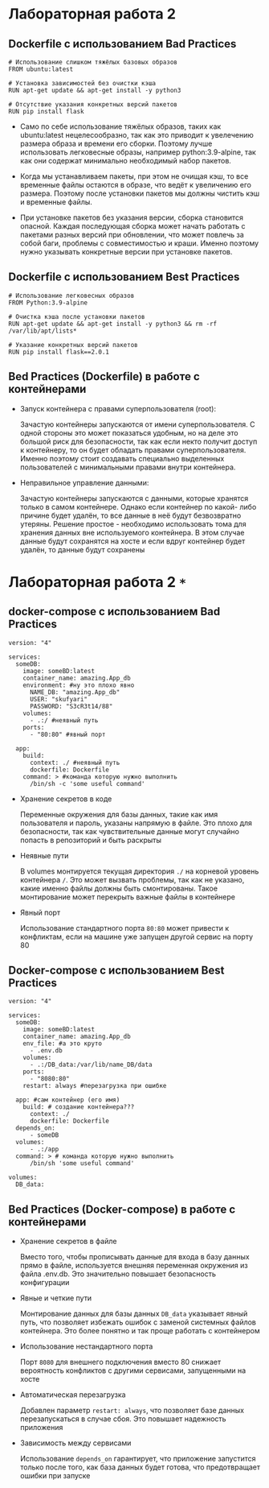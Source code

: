 # Лабораторная работа 2

## Dockerfile с использованием Bad Practices

```
# Использование слишком тяжёлых базовых образов
FROM ubuntu:latest

# Установка зависимостей без очистки кэша
RUN apt-get update && apt-get install -y python3

# Отсутствие указания конкретных версий пакетов
RUN pip install flask
```

* Само по себе использование тяжёлых образов, таких как ubuntu:latest нецелесообразно, так как это приводит к увелечению размера образа и времени его сборки. Поэтому лучше использовать легковесные образы, например python:3.9-alpine, так как они содержат минимально необходимый набор пакетов.

* Когда мы устанавливаем пакеты, при этом не очищая кэш, то все временные файлы остаются в образе, что ведёт к увеличению его размера. Поэтому после установки пакетов мы должны чистить кэш и временные файлы.

* При установке пакетов без указания версии, сборка становится опасной. Каждая последующая сборка может начать работать с пакетами разных версий при обновлении, что может повлечь за собой баги, проблемы с совместимостью и краши. Именно поэтому нужно указывать конкретные версии при установке пакетов.

## Dockerfile с использованием Best Practices

```
# Использование легковесных образов
FROM Python:3.9-alpine

# Очистка кэша после установки пакетов
RUN apt-get update && apt-get install -y python3 && rm -rf /var/lib/apt/lists*

# Указание конкретных версий пакетов
RUN pip install flask==2.0.1
```

## Bed Practices (Dockerfile) в работе с контейнерами

* Запуск контейнера с правами суперпользователя (root):

  Зачастую контейнеры запускаются от имени суперпользователя. С одной стороны это может показаться удобным, но на деле 
  это большой риск для безопасности, так как если некто получит доступ к контейнеру, то он будет обладать правами 
  суперпользователя.
  Именно поэтому стоит создавать специально выделенных пользователей с минимальными правами внутри контейнера.

* Неправильное управление данными:

  Зачастую контейнеры запускаются с данными, которые хранятся только в самом контейнере. Однако если контейнер по какой- 
  либо причине будет удалён, то все данные в неё будут безвозвратно утеряны.
  Решение простое - необходимо использовать тома для хранения данных вне используемого контейнера. В этом случае данные 
  будут сохранятся на хосте и если вдруг контейнер будет удалён, то данные будут сохранены
  

# Лабораторная работа 2 `*`

## docker-compose с использованием Bad Practices

```
version: "4"

services: 
  someDB:
    image: someBD:latest
    container_name: amazing.App_db
    environment: #ну это плохо явно
      NAME_DB: "amazing.App_db"
      USER: "skufyari"
      PASSWORD: "S3cR3t14/88"
    volumes:
      - .:/ #неявный путь
    ports:
      - "80:80" #явный порт

  app: 
    build: 
      context: ./ #неявный путь
      dockerfile: Dockerfile 
    command: > #команда которую нужно выполнить
      /bin/sh -c 'some useful command'
```

* Хранение секретов в коде

  Переменные окружения для базы данных, такие как имя пользователя и пароль, указаны напрямую в файле. Это плохо для безопасности, так как чувствительные данные могут случайно попасть в репозиторий и быть раскрыты
* Неявные пути
  
  В volumes монтируется текущая директория `./` на корневой уровень контейнера `/`. Это может вызвать проблемы, так как не указано, какие именно файлы должны быть смонтированы. Такое монтирование может перекрыть важные файлы в контейнере

* Явный порт

  Использование стандартного порта `80:80` может привести к конфликтам, если на машине уже запущен другой сервис на порту 80

## Docker-compose с использованием Best Practices

```
version: "4"

services: 
  someDB:
    image: someBD:latest
    container_name: amazing.App_db
    env_file: #а это круто
      - .env.db 
    volumes:
      - .:/DB_data:/var/lib/name_DB/data
    ports:
      - "8080:80"
    restart: always #перезагрузка при ошибке

  app: #сам контейнер (его имя)
    build: # создание контейнера???
      context: ./
      dockerfile: Dockerfile 
  depends_on:
      - someDB
  volumes:
      - .:/app
  command: > # команда которую нужно выполнить
      /bin/sh 'some useful command'

volumes:
  DB_data:
```

## Bed Practices (Docker-compose) в работе с контейнерами

* Хранение секретов в файле

  Вместо того, чтобы прописывать данные для входа в базу данных прямо в файле, используется внешняя переменная окружения из файла .env.db. Это значительно повышает безопасность конфигурации

* Явные и четкие пути

  Монтирование данных для базы данных `DB_data` указывает явный путь, что позволяет избежать ошибок с заменой системных файлов контейнера. Это более понятно и так проще работать с контейнером

* Использование нестандартного порта

  Порт `8080` для внешнего подключения вместо 80 снижает вероятность конфликтов с другими сервисами, запущенными на хосте

* Автоматическая перезагрузка

  Добавлен параметр `restart: always`, что позволяет базе данных перезапускаться в случае сбоя. Это повышает надежность приложения

* Зависимость между сервисами

  Использование `depends_on` гарантирует, что приложение запустится только после того, как база данных будет готова, что предотвращает ошибки при запуске
